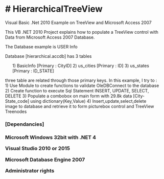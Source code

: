 <h1># HierarchicalTreeView</h1>
<p>Visual Basic .Net 2010 Example on TreeView and Microsoft Access 2007</p>
<p>This VB .NET 2010 Project explains how to populate a TreeView control with Data from Microsoft Access 2007 Database.</p>
<p>The Database example is USER Info</p>
<p>Database [hierarchical.accdb] has 3 tables</p>
<ul>1) BasicInfo [Primary : CityID]
2) us_cities  [Primary : ID]
3) us_states  [Primary : ID_STATE]</ul>
three table are related through those primary keys.
In this example, I try to :
1) Use Module to create functions to validate OleDBConnect to the database
2) Create function to execute Sql Statement INSERT, UPDATE, SELECT, DELETE
3) Populate a combobox on main form with 29.8k data [City-State_code] using dictionary(Key,Value)
4) Insert,update,select,delete image to database and retrieve it to form picturebox control and TreeView Treenodes

<h3>[Dependancies]<h3>
<p>Microsoft Windows 32bit with .NET 4</p>
<p>Visual Studio 2010 or 2015</p>
<p>Microsoft Database Engine 2007</p>
<p>Administrator rights</p>
